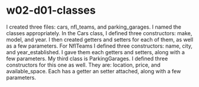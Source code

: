 # w02-d01-classes

I created three files: cars, nfl_teams, and parking_garages. I named the classes appropriately. In the Cars class, I defined three constructors: make, model, and year. I then created getters and setters for each of them, as well as a few parameters. For NflTeams I defined three constructors: name, city, and year_established. I gave them each getters and setters, along with a few parameters. My third class is ParkingGarages. I defined three constructors for this one as well. They are: location, price, and available_space. Each has a getter an setter attached, along with a few parameters.
